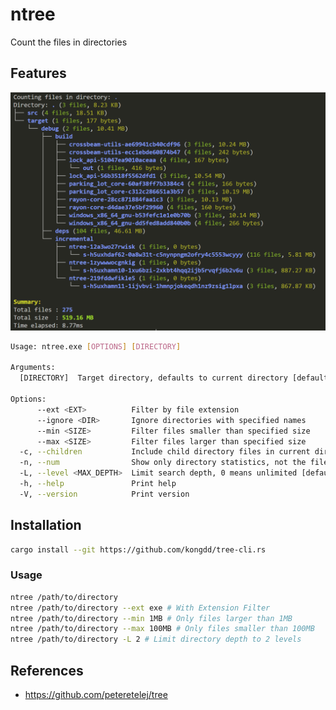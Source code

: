 # ntree

Count the files in directories

## Features

![](./images/ntree.png)

```bash
Usage: ntree.exe [OPTIONS] [DIRECTORY]

Arguments:
  [DIRECTORY]  Target directory, defaults to current directory [default: .]

Options:
      --ext <EXT>          Filter by file extension
      --ignore <DIR>       Ignore directories with specified names
      --min <SIZE>         Filter files smaller than specified size
      --max <SIZE>         Filter files larger than specified size
  -c, --children           Include child directory files in current directory statistics
  -n, --num                Show only directory statistics, not the file tree
  -L, --level <MAX_DEPTH>  Limit search depth, 0 means unlimited [default: 0]
  -h, --help               Print help
  -V, --version            Print version
```

## Installation

```bash
cargo install --git https://github.com/kongdd/tree-cli.rs
```

### Usage

```bash
ntree /path/to/directory
ntree /path/to/directory --ext exe # With Extension Filter
ntree /path/to/directory --min 1MB # Only files larger than 1MB
ntree /path/to/directory --max 100MB # Only files smaller than 100MB
ntree /path/to/directory -L 2 # Limit directory depth to 2 levels
```

## References

- <https://github.com/peteretelej/tree>
